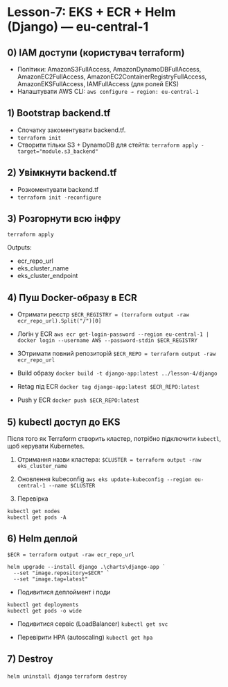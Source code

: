 # Lesson-7: EKS + ECR + Helm (Django) — eu-central-1

## 0) IAM доступи (користувач terraform)

-   Політики: AmazonS3FullAccess, AmazonDynamoDBFullAccess, AmazonEC2FullAccess,
    AmazonEC2ContainerRegistryFullAccess, AmazonEKSFullAccess, IAMFullAccess (для ролей EKS)
-   Налаштувати AWS CLI:
    `aws configure → region: eu-central-1`

## 1) Bootstrap backend.tf

-   Спочатку закоментувати backend.tf.
-   `terraform init`
-   Створити тільки S3 + DynamoDB для стейта:
    `terraform apply -target="module.s3_backend"`

## 2) Увімкнути backend.tf

-   Розкоментувати backend.tf
-   `terraform init -reconfigure`

## 3) Розгорнути всю інфру

`terraform apply`

Outputs:

-   ecr_repo_url
-   eks_cluster_name
-   eks_cluster_endpoint

## 4) Пуш Docker-образу в ECR

-   Отримати реєстр
    `$ECR_REGISTRY = (terraform output -raw ecr_repo_url).Split("/")[0]`

-   Логін у ECR
    `aws ecr get-login-password --region eu-central-1 | docker login --username AWS --password-stdin $ECR_REGISTRY`

-   ЗОтримати повний репозиторій
    `$ECR_REPO = terraform output -raw ecr_repo_url`

-   Build образу
    `docker build -t django-app:latest ../lesson-4/django`

-   Retag під ECR
    `docker tag django-app:latest $ECR_REPO:latest`

-   Push у ECR
    `docker push $ECR_REPO:latest`

## 5) kubectl доступ до EKS

Після того як Terraform створить кластер, потрібно підключити `kubectl`, щоб керувати Kubernetes.

1. Отримання назви кластера:
   `$CLUSTER = terraform output -raw eks_cluster_name`

2. Оновлення kubeconfig
   `aws eks update-kubeconfig --region eu-central-1 --name $CLUSTER`

3. Перевірка

```
kubectl get nodes
kubectl get pods -A
```

## 6) Helm деплой

```
$ECR = terraform output -raw ecr_repo_url

helm upgrade --install django .\charts\django-app `
  --set "image.repository=$ECR" `
  --set "image.tag=latest"

```

-   Подивитися деплоймент і поди

```
kubectl get deployments
kubectl get pods -o wide
```

-   Подивитися сервіс (LoadBalancer)
    `kubectl get svc`

-   Перевірити HPA (autoscaling)
    `kubectl get hpa`

## 7) Destroy

`helm uninstall django`
`terraform destroy`
